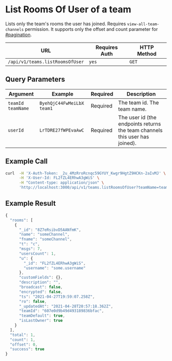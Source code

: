 # List Rooms Of User of a team

Lists only the team's rooms the user has joined. Requires `view-all-team-channels` permission. It supports only the offset and count parameter for [#pagination](../../../#pagination "mention").

| URL                             | Requires Auth | HTTP Method |
| ------------------------------- | ------------- | ----------- |
| `/api/v1/teams.listRoomsOfUser` | `yes`         | `GET`       |

## Query Parameters

| Argument            | Example                     | Required | Description                                                                 |
| ------------------- | --------------------------- | -------- | --------------------------------------------------------------------------- |
| `teamId` `teamName` | `ByehQjC44FwMeiLbX` `team1` | Required | The team id. The team name.                                                 |
| `userId`            | `LrTDRE27fWPEvaAwC`         | Required | The user id (the endpoints returns the team channels this user has joined). |

## Example Call

```bash
curl  -H 'X-Auth-Token: _2u_4MzRroRcnqc59GYUY_Kwgr9HgtZ9HCKn-2aIvMJ' \
      -H 'X-User-Id: FL2fZL4ERhwA3gWiS' \
      -H "Content-type: application/json" \
      'http://localhost:3000/api/v1/teams.listRoomsOfUser?teamName=team1&userId=LrTDRE27fWPEvaAwC'
```

## Example Result

```javascript
{
  "rooms": [
    {
      "_id": "8Z7eRsibvD5AANfmK",
      "name": "someChannel",
      "fname": "someChannel",
      "t": "c",
      "msgs": 7,
      "usersCount": 1,
      "u": {
        "_id": "FL2fZL4ERhwA3gWiS",
        "username": "some.username"
      },
      "customFields": {},
      "description": "",
      "broadcast": false,
      "encrypted": false,
      "ts": "2021-04-27T19:59:07.258Z",
      "ro": false,
      "_updatedAt": "2021-04-28T20:57:18.362Z",
      "teamId": "607e0d9b49d493189836bfac",
      "teamDefault": true,
      "isLastOwner": true
    }
  ],
  "total": 1,
  "count": 1,
  "offset": 0,
  "success": true
}
```
